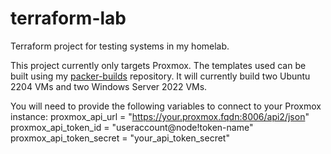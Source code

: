 # terraform-lab
Terraform project for testing systems in my homelab.

This project currently only targets Proxmox. The templates used can be built using my [packer-builds](https://github.com/cgreen0000/packer-builds) repository. It will currently build two Ubuntu 2204 VMs and two Windows Server 2022 VMs. 

You will need to provide the following variables to connect to your Proxmox instance:
proxmox_api_url = "https://your.proxmox.fqdn:8006/api2/json"
proxmox_api_token_id = "useraccount@node!token-name"
proxmox_api_token_secret = "your_api_token_secret"